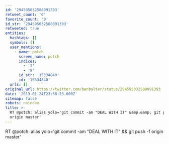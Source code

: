 ```yaml
---
id: '294595032588091393'
retweet_count: '0'
favorite_count: '0'
id_str: '294595032588091393'
retweeted: true
entities:
  hashtags: []
  symbols: []
  user_mentions:
    - name: potch
      screen_name: potch
      indices:
        - '3'
        - '9'
      id_str: '15334840'
      id: '15334840'
  urls: []
original_url: https://twitter.com/benbalter/status/294595032588091393
date: '2013-01-24T23:58:23.000Z'
sitemap: false
robots: noindex
title: >-
  RT @potch: alias yolo='git commit -am "DEAL WITH IT" &amp;&amp; git push -f
  origin master'
---
```


RT @potch: alias yolo='git commit -am "DEAL WITH IT" &amp;&amp; git push -f origin master'